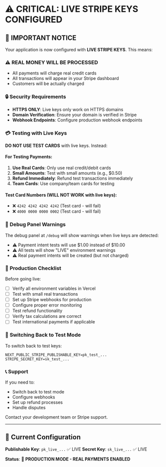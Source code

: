 # ⚠️ CRITICAL: LIVE STRIPE KEYS CONFIGURED

## 🚨 IMPORTANT NOTICE

Your application is now configured with **LIVE STRIPE KEYS**. This means:

### ⚠️ **REAL MONEY WILL BE PROCESSED**
- All payments will charge real credit cards
- All transactions will appear in your Stripe dashboard
- Customers will be actually charged

### 🔒 **Security Requirements**
- **HTTPS ONLY**: Live keys only work on HTTPS domains
- **Domain Verification**: Ensure your domain is verified in Stripe
- **Webhook Endpoints**: Configure production webhook endpoints

### 💳 **Testing with Live Keys**

**DO NOT USE TEST CARDS** with live keys. Instead:

#### For Testing Payments:
1. **Use Real Cards**: Only use real credit/debit cards
2. **Small Amounts**: Test with small amounts (e.g., $0.50)
3. **Refund Immediately**: Refund test transactions immediately
4. **Team Cards**: Use company/team cards for testing

#### Test Card Numbers (WILL NOT WORK with live keys):
- ❌ `4242 4242 4242 4242` (Test card - will fail)
- ❌ `4000 0000 0000 0002` (Test card - will fail)

### 🧪 **Debug Panel Warnings**

The debug panel at `/debug` will show warnings when live keys are detected:
- ⚠️ Payment intent tests will use $1.00 instead of $10.00
- ⚠️ All tests will show "LIVE" environment warnings
- ⚠️ Real payment intents will be created (but not charged)

### 🚀 **Production Checklist**

Before going live:
- [ ] Verify all environment variables in Vercel
- [ ] Test with small real transactions
- [ ] Set up Stripe webhooks for production
- [ ] Configure proper error monitoring
- [ ] Test refund functionality
- [ ] Verify tax calculations are correct
- [ ] Test international payments if applicable

### 🔄 **Switching Back to Test Mode**

To switch back to test keys:
```
NEXT_PUBLIC_STRIPE_PUBLISHABLE_KEY=pk_test_...
STRIPE_SECRET_KEY=sk_test_...
```

### 📞 **Support**

If you need to:
- Switch back to test mode
- Configure webhooks
- Set up refund processes
- Handle disputes

Contact your development team or Stripe support.

---

## 🎯 **Current Configuration**

**Publishable Key**: `pk_live_...` ✅ LIVE
**Secret Key**: `sk_live_...` ✅ LIVE

**Status**: 🔴 **PRODUCTION MODE - REAL PAYMENTS ENABLED**
